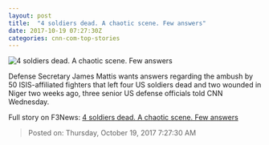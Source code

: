```yaml
---
layout: post
title:  "4 soldiers dead. A chaotic scene. Few answers"
date: 2017-10-19 07:27:30Z
categories: cnn-com-top-stories
---
```


![4 soldiers dead. A chaotic scene. Few answers](http://cdn.cnn.com/cnnnext/dam/assets/171017140706-mobapp-green-berets-niger-super-tease.jpg)

Defense Secretary James Mattis wants answers regarding the ambush by 50 ISIS-affiliated fighters that left four US soldiers dead and two wounded in Niger two weeks ago, three senior US defense officials told CNN Wednesday.


Full story on F3News: [4 soldiers dead. A chaotic scene. Few answers](http://www.f3nws.com/n/mCRu3B)

> Posted on: Thursday, October 19, 2017 7:27:30 AM
